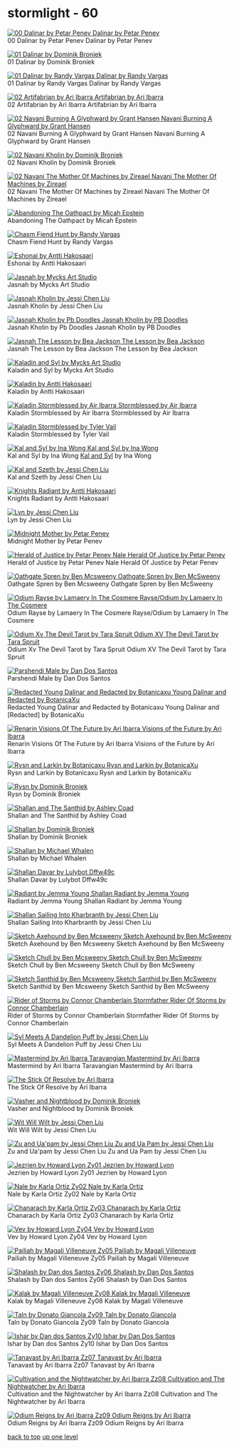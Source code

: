 # stormlight - 60
[![00 Dalinar by Petar Penev
Dalinar by Petar Penev](https://raw.githubusercontent.com/buckmanc/Wallpapers/main/mobile/stormlight/00_dalinar_by_petar_penev.jpg "00 Dalinar by Petar Penev
Dalinar by Petar Penev")](https://raw.githubusercontent.com/buckmanc/Wallpapers/main/mobile/stormlight/00_dalinar_by_petar_penev.jpg)\
00 Dalinar by Petar Penev
Dalinar by Petar Penev

[![01 Dalinar by Dominik Broniek](https://raw.githubusercontent.com/buckmanc/Wallpapers/main/mobile/stormlight/01_dalinar_by_dominik_broniek.jpg "01 Dalinar by Dominik Broniek")](https://raw.githubusercontent.com/buckmanc/Wallpapers/main/mobile/stormlight/01_dalinar_by_dominik_broniek.jpg)\
01 Dalinar by Dominik Broniek

[![01 Dalinar by Randy Vargas
Dalinar by Randy Vargas](https://raw.githubusercontent.com/buckmanc/Wallpapers/main/mobile/stormlight/01_dalinar_by_randy_vargas.jpg "01 Dalinar by Randy Vargas
Dalinar by Randy Vargas")](https://raw.githubusercontent.com/buckmanc/Wallpapers/main/mobile/stormlight/01_dalinar_by_randy_vargas.jpg)\
01 Dalinar by Randy Vargas
Dalinar by Randy Vargas

[![02 Artifabrian by Ari Ibarra
Artifabrian by Ari Ibarra](https://raw.githubusercontent.com/buckmanc/Wallpapers/main/mobile/stormlight/02_artifabrian_by_ari_ibarra.jpg "02 Artifabrian by Ari Ibarra
Artifabrian by Ari Ibarra")](https://raw.githubusercontent.com/buckmanc/Wallpapers/main/mobile/stormlight/02_artifabrian_by_ari_ibarra.jpg)\
02 Artifabrian by Ari Ibarra
Artifabrian by Ari Ibarra

[![02 Navani Burning A Glyphward by Grant Hansen
Navani Burning A Glyphward by Grant Hansen](https://raw.githubusercontent.com/buckmanc/Wallpapers/main/mobile/stormlight/02_navani_burning_a_glyphward_by_grant_hansen.webp "02 Navani Burning A Glyphward by Grant Hansen
Navani Burning A Glyphward by Grant Hansen")](https://raw.githubusercontent.com/buckmanc/Wallpapers/main/mobile/stormlight/02_navani_burning_a_glyphward_by_grant_hansen.webp)\
02 Navani Burning A Glyphward by Grant Hansen
Navani Burning A Glyphward by Grant Hansen

[![02 Navani Kholin by Dominik Broniek](https://raw.githubusercontent.com/buckmanc/Wallpapers/main/mobile/stormlight/02_navani_kholin_by_dominik_broniek.jpg "02 Navani Kholin by Dominik Broniek")](https://raw.githubusercontent.com/buckmanc/Wallpapers/main/mobile/stormlight/02_navani_kholin_by_dominik_broniek.jpg)\
02 Navani Kholin by Dominik Broniek

[![02 Navani The Mother Of Machines by Zireael
Navani The Mother Of Machines by Zireael](https://raw.githubusercontent.com/buckmanc/Wallpapers/main/mobile/stormlight/02_navani_the_mother_of_machines_by_zireael.jpg "02 Navani The Mother Of Machines by Zireael
Navani The Mother Of Machines by Zireael")](https://raw.githubusercontent.com/buckmanc/Wallpapers/main/mobile/stormlight/02_navani_the_mother_of_machines_by_zireael.jpg)\
02 Navani The Mother Of Machines by Zireael
Navani The Mother Of Machines by Zireael

[![Abandoning The Oathpact by Micah Epstein](https://raw.githubusercontent.com/buckmanc/Wallpapers/main/mobile/stormlight/abandoning_the_oathpact_by_micah_epstein.jpg "Abandoning The Oathpact by Micah Epstein")](https://raw.githubusercontent.com/buckmanc/Wallpapers/main/mobile/stormlight/abandoning_the_oathpact_by_micah_epstein.jpg)\
Abandoning The Oathpact by Micah Epstein

[![Chasm Fiend Hunt by Randy Vargas](https://raw.githubusercontent.com/buckmanc/Wallpapers/main/mobile/stormlight/chasm_fiend_hunt_by_randy_vargas.jpg "Chasm Fiend Hunt by Randy Vargas")](https://raw.githubusercontent.com/buckmanc/Wallpapers/main/mobile/stormlight/chasm_fiend_hunt_by_randy_vargas.jpg)\
Chasm Fiend Hunt by Randy Vargas

[![Eshonai by Antti Hakosaari](https://raw.githubusercontent.com/buckmanc/Wallpapers/main/mobile/stormlight/eshonai_by_antti_hakosaari.jpg "Eshonai by Antti Hakosaari")](https://raw.githubusercontent.com/buckmanc/Wallpapers/main/mobile/stormlight/eshonai_by_antti_hakosaari.jpg)\
Eshonai by Antti Hakosaari

[![Jasnah by Mycks Art Studio](https://raw.githubusercontent.com/buckmanc/Wallpapers/main/mobile/stormlight/jasnah_by_mycks_art_studio.jpg "Jasnah by Mycks Art Studio")](https://raw.githubusercontent.com/buckmanc/Wallpapers/main/mobile/stormlight/jasnah_by_mycks_art_studio.jpg)\
Jasnah by Mycks Art Studio

[![Jasnah Kholin by Jessi Chen Liu](https://raw.githubusercontent.com/buckmanc/Wallpapers/main/mobile/stormlight/jasnah_kholin_by_jessi_chen_liu.jpg "Jasnah Kholin by Jessi Chen Liu")](https://raw.githubusercontent.com/buckmanc/Wallpapers/main/mobile/stormlight/jasnah_kholin_by_jessi_chen_liu.jpg)\
Jasnah Kholin by Jessi Chen Liu

[![Jasnah Kholin by Pb Doodles
Jasnah Kholin by PB Doodles](https://raw.githubusercontent.com/buckmanc/Wallpapers/main/mobile/stormlight/jasnah_kholin_by_pb_doodles.webp "Jasnah Kholin by Pb Doodles
Jasnah Kholin by PB Doodles")](https://raw.githubusercontent.com/buckmanc/Wallpapers/main/mobile/stormlight/jasnah_kholin_by_pb_doodles.webp)\
Jasnah Kholin by Pb Doodles
Jasnah Kholin by PB Doodles

[![Jasnah The Lesson by Bea Jackson
The Lesson by Bea Jackson](https://raw.githubusercontent.com/buckmanc/Wallpapers/main/mobile/stormlight/jasnah_the_lesson_by_bea_jackson.jpg "Jasnah The Lesson by Bea Jackson
The Lesson by Bea Jackson")](https://raw.githubusercontent.com/buckmanc/Wallpapers/main/mobile/stormlight/jasnah_the_lesson_by_bea_jackson.jpg)\
Jasnah The Lesson by Bea Jackson
The Lesson by Bea Jackson

[![Kaladin and Syl by Mycks Art Studio](https://raw.githubusercontent.com/buckmanc/Wallpapers/main/mobile/stormlight/kaladin_and_syl_by_mycks_art_studio.jpg "Kaladin and Syl by Mycks Art Studio")](https://raw.githubusercontent.com/buckmanc/Wallpapers/main/mobile/stormlight/kaladin_and_syl_by_mycks_art_studio.jpg)\
Kaladin and Syl by Mycks Art Studio

[![Kaladin by Antti Hakosaari](https://raw.githubusercontent.com/buckmanc/Wallpapers/main/mobile/stormlight/kaladin_by_antti_hakosaari.jpg "Kaladin by Antti Hakosaari")](https://raw.githubusercontent.com/buckmanc/Wallpapers/main/mobile/stormlight/kaladin_by_antti_hakosaari.jpg)\
Kaladin by Antti Hakosaari

[![Kaladin Stormblessed by Air Ibarra
Stormblessed by Air Ibarra](https://raw.githubusercontent.com/buckmanc/Wallpapers/main/mobile/stormlight/kaladin_stormblessed_by_air_ibarra.jpg "Kaladin Stormblessed by Air Ibarra
Stormblessed by Air Ibarra")](https://raw.githubusercontent.com/buckmanc/Wallpapers/main/mobile/stormlight/kaladin_stormblessed_by_air_ibarra.jpg)\
Kaladin Stormblessed by Air Ibarra
Stormblessed by Air Ibarra

[![Kaladin Stormblessed by Tyler Vail](https://raw.githubusercontent.com/buckmanc/Wallpapers/main/mobile/stormlight/kaladin-stormblessed-by-tyler-vail.jpg "Kaladin Stormblessed by Tyler Vail")](https://raw.githubusercontent.com/buckmanc/Wallpapers/main/mobile/stormlight/kaladin-stormblessed-by-tyler-vail.jpg)\
Kaladin Stormblessed by Tyler Vail

[![Kal and Syl by Ina Wong
Kal and Syl by Ina Wong](https://raw.githubusercontent.com/buckmanc/Wallpapers/main/mobile/stormlight/kal_and_syl_by_ina_wong.jpg "Kal and Syl by Ina Wong
Kal and Syl by Ina Wong")](https://raw.githubusercontent.com/buckmanc/Wallpapers/main/mobile/stormlight/kal_and_syl_by_ina_wong.jpg)\
Kal and Syl by Ina Wong
[Kal and Syl](https://www.deviantart.com/inawong/art/Kal-and-Syl-699058325) by Ina Wong

[![Kal and Szeth by Jessi Chen Liu](https://raw.githubusercontent.com/buckmanc/Wallpapers/main/mobile/stormlight/kal_and_szeth_by_jessi_chen_liu.png "Kal and Szeth by Jessi Chen Liu")](https://raw.githubusercontent.com/buckmanc/Wallpapers/main/mobile/stormlight/kal_and_szeth_by_jessi_chen_liu.png)\
Kal and Szeth by Jessi Chen Liu

[![Knights Radiant by Antti Hakosaari](https://raw.githubusercontent.com/buckmanc/Wallpapers/main/mobile/stormlight/knights_radiant_by_antti_hakosaari.jpg "Knights Radiant by Antti Hakosaari")](https://raw.githubusercontent.com/buckmanc/Wallpapers/main/mobile/stormlight/knights_radiant_by_antti_hakosaari.jpg)\
Knights Radiant by Antti Hakosaari

[![Lyn by Jessi Chen Liu](https://raw.githubusercontent.com/buckmanc/Wallpapers/main/mobile/stormlight/lyn_by_jessi_chen_liu.jpg "Lyn by Jessi Chen Liu")](https://raw.githubusercontent.com/buckmanc/Wallpapers/main/mobile/stormlight/lyn_by_jessi_chen_liu.jpg)\
Lyn by Jessi Chen Liu

[![Midnight Mother by Petar Penev](https://raw.githubusercontent.com/buckmanc/Wallpapers/main/mobile/stormlight/Midnight_Mother_by_Petar_Penev.jpg "Midnight Mother by Petar Penev")](https://raw.githubusercontent.com/buckmanc/Wallpapers/main/mobile/stormlight/Midnight_Mother_by_Petar_Penev.jpg)\
Midnight Mother by Petar Penev

[![Herald of Justice by Petar Penev
Nale Herald Of Justice by Petar Penev](https://raw.githubusercontent.com/buckmanc/Wallpapers/main/mobile/stormlight/nale_herald_of_justice_by_petar_penev.jpg "Herald of Justice by Petar Penev
Nale Herald Of Justice by Petar Penev")](https://raw.githubusercontent.com/buckmanc/Wallpapers/main/mobile/stormlight/nale_herald_of_justice_by_petar_penev.jpg)\
Herald of Justice by Petar Penev
Nale Herald Of Justice by Petar Penev

[![Oathgate Spren by Ben Mcsweeny
Oathgate Spren by Ben McSweeny](https://raw.githubusercontent.com/buckmanc/Wallpapers/main/mobile/stormlight/oathgate_spren_by_ben_mcsweeny.jpg "Oathgate Spren by Ben Mcsweeny
Oathgate Spren by Ben McSweeny")](https://raw.githubusercontent.com/buckmanc/Wallpapers/main/mobile/stormlight/oathgate_spren_by_ben_mcsweeny.jpg)\
Oathgate Spren by Ben Mcsweeny
Oathgate Spren by Ben McSweeny

[![Odium Rayse by Lamaery In The Cosmere
Rayse/Odium by Lamaery In The Cosmere](https://raw.githubusercontent.com/buckmanc/Wallpapers/main/mobile/stormlight/odium_rayse_by_lamaery_in_the_cosmere.jpg "Odium Rayse by Lamaery In The Cosmere
Rayse/Odium by Lamaery In The Cosmere")](https://raw.githubusercontent.com/buckmanc/Wallpapers/main/mobile/stormlight/odium_rayse_by_lamaery_in_the_cosmere.jpg)\
Odium Rayse by Lamaery In The Cosmere
Rayse/Odium by Lamaery In The Cosmere

[![Odium Xv The Devil Tarot by Tara Spruit
Odium XV The Devil Tarot by Tara Spruit](https://raw.githubusercontent.com/buckmanc/Wallpapers/main/mobile/stormlight/odium_xv_the_devil_tarot_by_tara_spruit.jpg "Odium Xv The Devil Tarot by Tara Spruit
Odium XV The Devil Tarot by Tara Spruit")](https://raw.githubusercontent.com/buckmanc/Wallpapers/main/mobile/stormlight/odium_xv_the_devil_tarot_by_tara_spruit.jpg)\
Odium Xv The Devil Tarot by Tara Spruit
Odium XV The Devil Tarot by Tara Spruit

[![Parshendi Male by Dan Dos Santos](https://raw.githubusercontent.com/buckmanc/Wallpapers/main/mobile/stormlight/parshendi_male_by_dan_dos_santos.jpg "Parshendi Male by Dan Dos Santos")](https://raw.githubusercontent.com/buckmanc/Wallpapers/main/mobile/stormlight/parshendi_male_by_dan_dos_santos.jpg)\
Parshendi Male by Dan Dos Santos

[![Redacted Young Dalinar and Redacted by Botanicaxu
Young Dalinar and Redacted by BotanicaXu](https://raw.githubusercontent.com/buckmanc/Wallpapers/main/mobile/stormlight/redacted_young_dalinar_and_redacted_by_botanicaxu.jpg "Redacted Young Dalinar and Redacted by Botanicaxu
Young Dalinar and Redacted by BotanicaXu")](https://raw.githubusercontent.com/buckmanc/Wallpapers/main/mobile/stormlight/redacted_young_dalinar_and_redacted_by_botanicaxu.jpg)\
Redacted Young Dalinar and Redacted by Botanicaxu
Young Dalinar and [Redacted] by BotanicaXu

[![Renarin Visions Of The Future by Ari Ibarra
Visions of the Future by Ari Ibarra](https://raw.githubusercontent.com/buckmanc/Wallpapers/main/mobile/stormlight/renarin_visions_of_the_future_by_ari_ibarra.jpg "Renarin Visions Of The Future by Ari Ibarra
Visions of the Future by Ari Ibarra")](https://raw.githubusercontent.com/buckmanc/Wallpapers/main/mobile/stormlight/renarin_visions_of_the_future_by_ari_ibarra.jpg)\
Renarin Visions Of The Future by Ari Ibarra
Visions of the Future by Ari Ibarra

[![Rysn and Larkin by Botanicaxu
Rysn and Larkin by BotanicaXu](https://raw.githubusercontent.com/buckmanc/Wallpapers/main/mobile/stormlight/rysn_and_larkin_by_botanicaxu.jpg "Rysn and Larkin by Botanicaxu
Rysn and Larkin by BotanicaXu")](https://raw.githubusercontent.com/buckmanc/Wallpapers/main/mobile/stormlight/rysn_and_larkin_by_botanicaxu.jpg)\
Rysn and Larkin by Botanicaxu
Rysn and Larkin by BotanicaXu

[![Rysn by Dominik Broniek](https://raw.githubusercontent.com/buckmanc/Wallpapers/main/mobile/stormlight/rysn_by_dominik_broniek.jpg "Rysn by Dominik Broniek")](https://raw.githubusercontent.com/buckmanc/Wallpapers/main/mobile/stormlight/rysn_by_dominik_broniek.jpg)\
Rysn by Dominik Broniek

[![Shallan and The Santhid by Ashley Coad](https://raw.githubusercontent.com/buckmanc/Wallpapers/main/mobile/stormlight/shallan_and_the_santhid_by_ashley_coad.png "Shallan and The Santhid by Ashley Coad")](https://raw.githubusercontent.com/buckmanc/Wallpapers/main/mobile/stormlight/shallan_and_the_santhid_by_ashley_coad.png)\
Shallan and The Santhid by Ashley Coad

[![Shallan by Dominik Broniek](https://raw.githubusercontent.com/buckmanc/Wallpapers/main/mobile/stormlight/shallan_by_dominik_broniek.jpg "Shallan by Dominik Broniek")](https://raw.githubusercontent.com/buckmanc/Wallpapers/main/mobile/stormlight/shallan_by_dominik_broniek.jpg)\
Shallan by Dominik Broniek

[![Shallan by Michael Whalen](https://raw.githubusercontent.com/buckmanc/Wallpapers/main/mobile/stormlight/shallan_by_michael_whalen.png "Shallan by Michael Whalen")](https://raw.githubusercontent.com/buckmanc/Wallpapers/main/mobile/stormlight/shallan_by_michael_whalen.png)\
Shallan by Michael Whalen

[![Shallan Davar by Lulybot Dffw49c](https://raw.githubusercontent.com/buckmanc/Wallpapers/main/mobile/stormlight/shallan_davar_by_lulybot_dffw49c.jpg "Shallan Davar by Lulybot Dffw49c")](https://raw.githubusercontent.com/buckmanc/Wallpapers/main/mobile/stormlight/shallan_davar_by_lulybot_dffw49c.jpg)\
Shallan Davar by Lulybot Dffw49c

[![Radiant by Jemma Young
Shallan Radiant by Jemma Young](https://raw.githubusercontent.com/buckmanc/Wallpapers/main/mobile/stormlight/shallan_radiant_by_jemma_young.jpg "Radiant by Jemma Young
Shallan Radiant by Jemma Young")](https://raw.githubusercontent.com/buckmanc/Wallpapers/main/mobile/stormlight/shallan_radiant_by_jemma_young.jpg)\
Radiant by Jemma Young
Shallan Radiant by Jemma Young

[![Shallan Sailing Into Kharbranth by Jessi Chen Liu](https://raw.githubusercontent.com/buckmanc/Wallpapers/main/mobile/stormlight/shallan_sailing_into_kharbranth_by_jessi_chen_liu.jpg "Shallan Sailing Into Kharbranth by Jessi Chen Liu")](https://raw.githubusercontent.com/buckmanc/Wallpapers/main/mobile/stormlight/shallan_sailing_into_kharbranth_by_jessi_chen_liu.jpg)\
Shallan Sailing Into Kharbranth by Jessi Chen Liu

[![Sketch Axehound by Ben Mcsweeny
Sketch Axehound by Ben McSweeny](https://raw.githubusercontent.com/buckmanc/Wallpapers/main/mobile/stormlight/sketch_axehound_by_ben_mcsweeny.jpeg "Sketch Axehound by Ben Mcsweeny
Sketch Axehound by Ben McSweeny")](https://raw.githubusercontent.com/buckmanc/Wallpapers/main/mobile/stormlight/sketch_axehound_by_ben_mcsweeny.jpeg)\
Sketch Axehound by Ben Mcsweeny
Sketch Axehound by Ben McSweeny

[![Sketch Chull by Ben Mcsweeny
Sketch Chull by Ben McSweeny](https://raw.githubusercontent.com/buckmanc/Wallpapers/main/mobile/stormlight/sketch_chull_by_ben_mcsweeny.jpeg "Sketch Chull by Ben Mcsweeny
Sketch Chull by Ben McSweeny")](https://raw.githubusercontent.com/buckmanc/Wallpapers/main/mobile/stormlight/sketch_chull_by_ben_mcsweeny.jpeg)\
Sketch Chull by Ben Mcsweeny
Sketch Chull by Ben McSweeny

[![Sketch Santhid by Ben Mcsweeny
Sketch Santhid by Ben McSweeny](https://raw.githubusercontent.com/buckmanc/Wallpapers/main/mobile/stormlight/sketch_santhid_by_ben_mcsweeny.jpeg "Sketch Santhid by Ben Mcsweeny
Sketch Santhid by Ben McSweeny")](https://raw.githubusercontent.com/buckmanc/Wallpapers/main/mobile/stormlight/sketch_santhid_by_ben_mcsweeny.jpeg)\
Sketch Santhid by Ben Mcsweeny
Sketch Santhid by Ben McSweeny

[![Rider of Storms by Connor Chamberlain
Stormfather Rider Of Storms by Connor Chamberlain](https://raw.githubusercontent.com/buckmanc/Wallpapers/main/mobile/stormlight/stormfather_rider_of_storms_by_connor_chamberlain.jpg "Rider of Storms by Connor Chamberlain
Stormfather Rider Of Storms by Connor Chamberlain")](https://raw.githubusercontent.com/buckmanc/Wallpapers/main/mobile/stormlight/stormfather_rider_of_storms_by_connor_chamberlain.jpg)\
Rider of Storms by Connor Chamberlain
Stormfather Rider Of Storms by Connor Chamberlain

[![Syl Meets A Dandelion Puff by Jessi Chen Liu](https://raw.githubusercontent.com/buckmanc/Wallpapers/main/mobile/stormlight/syl_meets_a_dandelion_puff_by_jessi_chen_liu.png "Syl Meets A Dandelion Puff by Jessi Chen Liu")](https://raw.githubusercontent.com/buckmanc/Wallpapers/main/mobile/stormlight/syl_meets_a_dandelion_puff_by_jessi_chen_liu.png)\
Syl Meets A Dandelion Puff by Jessi Chen Liu

[![Mastermind by Ari Ibarra
Taravangian Mastermind by Ari Ibarra](https://raw.githubusercontent.com/buckmanc/Wallpapers/main/mobile/stormlight/taravangian_mastermind_by_ari_ibarra.jpg "Mastermind by Ari Ibarra
Taravangian Mastermind by Ari Ibarra")](https://raw.githubusercontent.com/buckmanc/Wallpapers/main/mobile/stormlight/taravangian_mastermind_by_ari_ibarra.jpg)\
Mastermind by Ari Ibarra
Taravangian Mastermind by Ari Ibarra

[![The Stick Of Resolve by Ari Ibarra](https://raw.githubusercontent.com/buckmanc/Wallpapers/main/mobile/stormlight/The_Stick_of_Resolve_by_Ari_Ibarra.jpg "The Stick Of Resolve by Ari Ibarra")](https://raw.githubusercontent.com/buckmanc/Wallpapers/main/mobile/stormlight/The_Stick_of_Resolve_by_Ari_Ibarra.jpg)\
The Stick Of Resolve by Ari Ibarra

[![Vasher and Nightblood by Dominik Broniek](https://raw.githubusercontent.com/buckmanc/Wallpapers/main/mobile/stormlight/vasher_and_nightblood_by_dominik_broniek.jpg "Vasher and Nightblood by Dominik Broniek")](https://raw.githubusercontent.com/buckmanc/Wallpapers/main/mobile/stormlight/vasher_and_nightblood_by_dominik_broniek.jpg)\
Vasher and Nightblood by Dominik Broniek

[![Wit Will Wilt by Jessi Chen Liu](https://raw.githubusercontent.com/buckmanc/Wallpapers/main/mobile/stormlight/wit_will_wilt_by_jessi_chen_liu.jpg "Wit Will Wilt by Jessi Chen Liu")](https://raw.githubusercontent.com/buckmanc/Wallpapers/main/mobile/stormlight/wit_will_wilt_by_jessi_chen_liu.jpg)\
Wit Will Wilt by Jessi Chen Liu

[![Zu and Ua'pam by Jessi Chen Liu
Zu and Ua Pam by Jessi Chen Liu](https://raw.githubusercontent.com/buckmanc/Wallpapers/main/mobile/stormlight/zu_and_ua_pam_by_jessi_chen_liu.jpg "Zu and Ua'pam by Jessi Chen Liu
Zu and Ua Pam by Jessi Chen Liu")](https://raw.githubusercontent.com/buckmanc/Wallpapers/main/mobile/stormlight/zu_and_ua_pam_by_jessi_chen_liu.jpg)\
Zu and Ua'pam by Jessi Chen Liu
Zu and Ua Pam by Jessi Chen Liu

[![Jezrien by Howard Lyon
Zy01 Jezrien by Howard Lyon](https://raw.githubusercontent.com/buckmanc/Wallpapers/main/mobile/stormlight/zy01_jezrien_by_howard_lyon.jpg "Jezrien by Howard Lyon
Zy01 Jezrien by Howard Lyon")](https://raw.githubusercontent.com/buckmanc/Wallpapers/main/mobile/stormlight/zy01_jezrien_by_howard_lyon.jpg)\
Jezrien by Howard Lyon
Zy01 Jezrien by Howard Lyon

[![Nale by Karla Ortiz
Zy02 Nale by Karla Ortiz](https://raw.githubusercontent.com/buckmanc/Wallpapers/main/mobile/stormlight/zy02_nale_by_karla_ortiz.png "Nale by Karla Ortiz
Zy02 Nale by Karla Ortiz")](https://raw.githubusercontent.com/buckmanc/Wallpapers/main/mobile/stormlight/zy02_nale_by_karla_ortiz.png)\
Nale by Karla Ortiz
Zy02 Nale by Karla Ortiz

[![Chanarach by Karla Ortiz
Zy03 Chanarach by Karla Ortiz](https://raw.githubusercontent.com/buckmanc/Wallpapers/main/mobile/stormlight/zy03_chanarach_by_karla_ortiz.png "Chanarach by Karla Ortiz
Zy03 Chanarach by Karla Ortiz")](https://raw.githubusercontent.com/buckmanc/Wallpapers/main/mobile/stormlight/zy03_chanarach_by_karla_ortiz.png)\
Chanarach by Karla Ortiz
Zy03 Chanarach by Karla Ortiz

[![Vev by Howard Lyon
Zy04 Vev by Howard Lyon](https://raw.githubusercontent.com/buckmanc/Wallpapers/main/mobile/stormlight/zy04_vev_by_howard_lyon.jpg "Vev by Howard Lyon
Zy04 Vev by Howard Lyon")](https://raw.githubusercontent.com/buckmanc/Wallpapers/main/mobile/stormlight/zy04_vev_by_howard_lyon.jpg)\
Vev by Howard Lyon
Zy04 Vev by Howard Lyon

[![Pailiah by Magali Villeneuve
Zy05 Pailiah by Magali Villeneuve](https://raw.githubusercontent.com/buckmanc/Wallpapers/main/mobile/stormlight/zy05_pailiah_by_magali_villeneuve.jpg "Pailiah by Magali Villeneuve
Zy05 Pailiah by Magali Villeneuve")](https://raw.githubusercontent.com/buckmanc/Wallpapers/main/mobile/stormlight/zy05_pailiah_by_magali_villeneuve.jpg)\
Pailiah by Magali Villeneuve
Zy05 Pailiah by Magali Villeneuve

[![Shalash by Dan dos Santos
Zy06 Shalash by Dan Dos Santos](https://raw.githubusercontent.com/buckmanc/Wallpapers/main/mobile/stormlight/zy06_shalash_by_dan_dos_santos.png "Shalash by Dan dos Santos
Zy06 Shalash by Dan Dos Santos")](https://raw.githubusercontent.com/buckmanc/Wallpapers/main/mobile/stormlight/zy06_shalash_by_dan_dos_santos.png)\
Shalash by Dan dos Santos
Zy06 Shalash by Dan Dos Santos

[![Kalak by Magali Villeneuve
Zy08 Kalak by Magali Villeneuve](https://raw.githubusercontent.com/buckmanc/Wallpapers/main/mobile/stormlight/zy08_kalak_by_magali_villeneuve.jpg "Kalak by Magali Villeneuve
Zy08 Kalak by Magali Villeneuve")](https://raw.githubusercontent.com/buckmanc/Wallpapers/main/mobile/stormlight/zy08_kalak_by_magali_villeneuve.jpg)\
Kalak by Magali Villeneuve
Zy08 Kalak by Magali Villeneuve

[![Taln by Donato Giancola
Zy09 Taln by Donato Giancola](https://raw.githubusercontent.com/buckmanc/Wallpapers/main/mobile/stormlight/zy09_taln_by_donato_giancola.jpg "Taln by Donato Giancola
Zy09 Taln by Donato Giancola")](https://raw.githubusercontent.com/buckmanc/Wallpapers/main/mobile/stormlight/zy09_taln_by_donato_giancola.jpg)\
Taln by Donato Giancola
Zy09 Taln by Donato Giancola

[![Ishar by Dan dos Santos
Zy10 Ishar by Dan Dos Santos](https://raw.githubusercontent.com/buckmanc/Wallpapers/main/mobile/stormlight/zy10_ishar_by_dan_dos_santos.png "Ishar by Dan dos Santos
Zy10 Ishar by Dan Dos Santos")](https://raw.githubusercontent.com/buckmanc/Wallpapers/main/mobile/stormlight/zy10_ishar_by_dan_dos_santos.png)\
Ishar by Dan dos Santos
Zy10 Ishar by Dan Dos Santos

[![Tanavast by Ari Ibarra
Zz07 Tanavast by Ari Ibarra](https://raw.githubusercontent.com/buckmanc/Wallpapers/main/mobile/stormlight/zz07_tanavast_by_ari_ibarra.jpg "Tanavast by Ari Ibarra
Zz07 Tanavast by Ari Ibarra")](https://raw.githubusercontent.com/buckmanc/Wallpapers/main/mobile/stormlight/zz07_tanavast_by_ari_ibarra.jpg)\
Tanavast by Ari Ibarra
Zz07 Tanavast by Ari Ibarra

[![Cultivation and the Nightwatcher by Ari Ibarra
Zz08 Cultivation and The Nightwatcher by Ari Ibarra](https://raw.githubusercontent.com/buckmanc/Wallpapers/main/mobile/stormlight/zz08_cultivation_and_the_nightwatcher_by_ari_ibarra.jpg "Cultivation and the Nightwatcher by Ari Ibarra
Zz08 Cultivation and The Nightwatcher by Ari Ibarra")](https://raw.githubusercontent.com/buckmanc/Wallpapers/main/mobile/stormlight/zz08_cultivation_and_the_nightwatcher_by_ari_ibarra.jpg)\
Cultivation and the Nightwatcher by Ari Ibarra
Zz08 Cultivation and The Nightwatcher by Ari Ibarra

[![Odium Reigns by Ari Ibarra
Zz09 Odium Reigns by Ari Ibarra](https://raw.githubusercontent.com/buckmanc/Wallpapers/main/mobile/stormlight/zz09_odium_reigns_by_ari_ibarra.jpg "Odium Reigns by Ari Ibarra
Zz09 Odium Reigns by Ari Ibarra")](https://raw.githubusercontent.com/buckmanc/Wallpapers/main/mobile/stormlight/zz09_odium_reigns_by_ari_ibarra.jpg)\
Odium Reigns by Ari Ibarra
Zz09 Odium Reigns by Ari Ibarra



[back to top](#)
[up one level](/mobile/README.MD)

